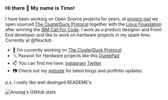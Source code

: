 ### Hi there 👋 My name is Timo!

I have been working on Open Source projects for years, at [project-owl](https://www.project-owl.com) we open sourced [The ClusterDuck Protocol](https://github.com/Call-for-Code/ClusterDuck-Protocol) together with the [Linux Foundation](https://www.linuxfoundation.org/) after winning the [IBM Call For Code](https://www.linuxfoundation.org/). I work as a product designer and Front-End developer and like to work on hardware projects in my spare time. Currently at @flexclub  


- 🔭 I’m currently working on [The ClusterDuck Protocol](https://github.com/Call-for-Code/ClusterDuck-Protocol)
- 🪛 Passion for Hardware projects like this [DumbPad](https://github.com/timowielink/dumbpad)
- 📫 You can find me here: [Instagram](https://www.instagram.com/timowielink/) [Twitter](https://twitter.com/Timowielink)
- 📷 Check out my [website](https://timowielink.com) for latest blogs and portfolio updates 

p.s. I really like well desinged READEME's

![Anurag's GitHub stats](https://github-readme-stats.vercel.app/api?username=timowielink&count_private=true&theme=graywhite)
